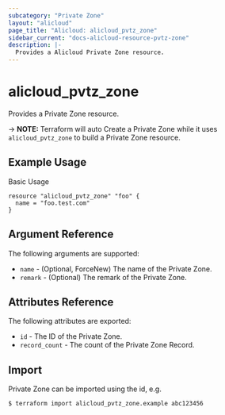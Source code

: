 ```yaml
---
subcategory: "Private Zone"
layout: "alicloud"
page_title: "Alicloud: alicloud_pvtz_zone"
sidebar_current: "docs-alicloud-resource-pvtz-zone"
description: |-
  Provides a Alicloud Private Zone resource.
---
```


# alicloud\_pvtz\_zone

Provides a Private Zone resource.

-> **NOTE:** Terraform will auto Create a Private Zone while it uses `alicloud_pvtz_zone` to build a Private Zone resource.

## Example Usage

Basic Usage

```
resource "alicloud_pvtz_zone" "foo" {
  name = "foo.test.com"
}
```
## Argument Reference

The following arguments are supported:

* `name` - (Optional, ForceNew) The name of the Private Zone.
* `remark` - (Optional) The remark of the Private Zone.

## Attributes Reference

The following attributes are exported:

* `id` - The ID of the Private Zone.
* `record_count` - The count of the Private Zone Record.

## Import

Private Zone can be imported using the id, e.g.

```
$ terraform import alicloud_pvtz_zone.example abc123456
```

